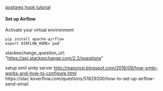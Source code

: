 [postgres hook tutorial](http://michael-harmon.com/blog/AirflowETL.html)

#### Set up Airflow 
Activate your virtual environment
```
pip install apache-airflow
export AIRFLOW_HOME=`pwd`

```

stackexchange_question_url: "https://api.stackexchange.com/2.2/questions"

setup emil smtp server http://manojvsj.blogspot.com/2016/09/how-smtp-works-and-how-to-configure.html
https://stac`koverflow.com/questions/51829200/how-to-set-up-airflow-send-email